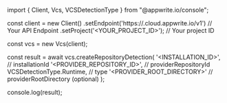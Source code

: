 import { Client, Vcs, VCSDetectionType } from "@appwrite.io/console";

const client = new Client()
    .setEndpoint('https://<REGION>.cloud.appwrite.io/v1') // Your API Endpoint
    .setProject('<YOUR_PROJECT_ID>'); // Your project ID

const vcs = new Vcs(client);

const result = await vcs.createRepositoryDetection(
    '<INSTALLATION_ID>', // installationId
    '<PROVIDER_REPOSITORY_ID>', // providerRepositoryId
    VCSDetectionType.Runtime, // type
    '<PROVIDER_ROOT_DIRECTORY>' // providerRootDirectory (optional)
);

console.log(result);
